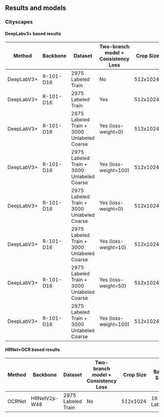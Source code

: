 
## Results and models

### Cityscapes


#### DeepLabv3+ based results
| Method |      Backbone      | Dataset | Two-branch model + Consistency Loss | Crop Size | Batch Size | Max Iters |  Base LR |  mIoU (single-scale) |
|--------|--------------------|-----------|-----------|--------:|----------|----------------|------:|--------------:|
| DeepLabV3+ | R-101-D16 | 2975 Labeled Train | No | 512x1024 |  16 Labeled  |   40000 |    0.02   |   79.63  |
| DeepLabV3+ | R-101-D16 | 2975 Labeled Train | Yes | 512x1024 |  16 Labeled  |   40000 |    0.02  |   -  |
| DeepLabV3+ | R-101-D16 | 2975 Labeled Train + 3000 Unlabeled Coarse | Yes (loss-weight=0) | 512x1024  |  8 Labeled + 8 Unlabeled |   80000 |   0.01   |     |
| DeepLabV3+ | R-101-D16 | 2975 Labeled Train + 3000 Unlabeled Coarse | Yes (loss-weight=100) | 512x1024  |  8 Labeled + 8 Unlabeled |   80000 |   0.01   |  79.50   |
| DeepLabV3+ | R-101-D16 | 2975 Labeled Train + 3000 Unlabeled Coarse | Yes (loss-weight=0) | 512x1024  |  8 Labeled + 8 Unlabeled |   80000 |   0.02   |     |
| DeepLabV3+ | R-101-D16 | 2975 Labeled Train + 3000 Unlabeled Coarse | Yes (loss-weight=10) | 512x1024 |  8 Labeled + 8 Unlabeled |   80000 |   0.02   |  79.52   |
| DeepLabV3+ | R-101-D16 | 2975 Labeled Train + 3000 Unlabeled Coarse | Yes (loss-weight=50) | 512x1024  |  8 Labeled + 8 Unlabeled |   80000 |   0.02   |  79.40   |
| DeepLabV3+ | R-101-D16 | 2975 Labeled Train + 3000 Unlabeled Coarse | Yes (loss-weight=100) | 512x1024  |  8 Labeled + 8 Unlabeled |   80000 |   0.02   |  78.42   |


#### HRNet+OCR based results
| Method |      Backbone      | Dataset | Two-branch model + Consistency Loss | Crop Size | Batch Size | Max Iters |  Base LR |  mIoU (single-scale) |
|--------|--------------------|-----------|-----------|--------:|----------|----------------|------:|--------------:|
| OCRNet  | HRNetV2p-W48 | 2975 Labeled Train | No | 512x1024 |  16 Labeled  |   40000 |    0.02  |   -  |